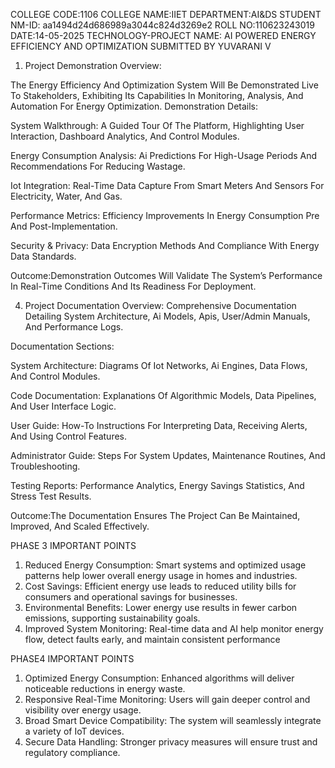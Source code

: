 COLLEGE CODE:1106
COLLEGE NAME:IIET
DEPARTMENT:AI&DS
STUDENT NM-ID: aa1494d24d686989a3044c824d3269e2
ROLL NO:110623243019
DATE:14-05-2025
TECHNOLOGY-PROJECT NAME: AI POWERED ENERGY EFFICIENCY AND OPTIMIZATION
SUBMITTED BY
YUVARANI V
1.	Project Demonstration Overview:

The Energy Efficiency And Optimization System Will Be Demonstrated Live To Stakeholders, Exhibiting Its Capabilities In Monitoring, Analysis, And Automation For Energy Optimization.
Demonstration Details:

System Walkthrough: A Guided Tour Of The Platform, Highlighting User Interaction, Dashboard Analytics, And Control Modules.

Energy Consumption Analysis: Ai Predictions For High-Usage Periods And Recommendations For Reducing Wastage.

Iot Integration: Real-Time Data Capture From Smart Meters And Sensors For Electricity, Water, And Gas.

Performance Metrics: Efficiency Improvements In Energy Consumption Pre And Post-Implementation.

Security & Privacy: Data Encryption Methods And Compliance With Energy Data Standards.

Outcome:Demonstration Outcomes Will Validate The System’s Performance In Real-Time Conditions And Its Readiness For Deployment.

4. Project Documentation
Overview: Comprehensive Documentation Detailing System Architecture, Ai Models, Apis, User/Admin Manuals, And Performance Logs.

Documentation Sections:

System Architecture: Diagrams Of Iot Networks, Ai Engines, Data Flows, And Control Modules.

Code Documentation: Explanations Of Algorithmic Models, Data Pipelines, And User Interface Logic.

User Guide: How-To Instructions For Interpreting Data, Receiving Alerts, And Using Control Features.

Administrator Guide: Steps For System Updates, Maintenance Routines, And Troubleshooting.

Testing Reports: Performance Analytics, Energy Savings Statistics, And Stress Test Results.

Outcome:The Documentation Ensures The Project Can Be Maintained, Improved, And Scaled Effectively.

PHASE 3 IMPORTANT POINTS
1. Reduced Energy Consumption: Smart systems and optimized usage patterns help lower overall energy usage in homes and industries.
2. Cost Savings: Efficient energy use leads to reduced utility bills for consumers and operational savings for businesses.
3. Environmental Benefits: Lower energy use results in fewer carbon emissions, supporting sustainability goals.
4. Improved System Monitoring: Real-time data and AI help monitor energy flow, detect faults early, and maintain consistent performance

PHASE4 IMPORTANT POINTS
1. Optimized Energy Consumption: Enhanced algorithms will deliver noticeable reductions in energy waste.
2. Responsive Real-Time Monitoring: Users will gain deeper control and visibility over energy usage.
3. Broad Smart Device Compatibility: The system will seamlessly integrate a variety of IoT devices.
4. Secure Data Handling: Stronger privacy measures will ensure trust and regulatory compliance.
